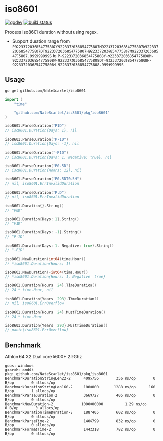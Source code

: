 # iso8601

[![godev](https://img.shields.io/static/v1?label=godev&message=reference&color=00add8)](https://pkg.go.dev/github.com/NateScarlet/iso8601/pkg/iso8601)
[![build status](https://github.com/NateScarlet/iso8601/workflows/go/badge.svg)](https://github.com/NateScarlet/iso8601/actions)

Process iso8601 duration without using regex.

- Support duration range from `P9223372036854775807Y9223372036854775807M9223372036854775807W9223372036854775807DT9223372036854775807H9223372036854775807M9223372036854775807.999999999S` to `P-9223372036854775808Y-9223372036854775808M-9223372036854775808W-9223372036854775808DT-9223372036854775808H-9223372036854775808M-9223372036854775808.999999999S`

## Usage

```shell
go get github.com/NateScarlet/iso8601
```

```go
import (
    "time"

    "github.com/NateScarlet/iso8601/pkg/iso8601"
)

iso8601.ParseDuration("P1D")
// iso8601.Duration{Days: 1}, nil

iso8601.ParseDuration("P-1D")
// iso8601.Duration{Days: -1}, nil

iso8601.ParseDuration("-P1D")
// iso8601.Duration{Days: 1, Negative: true}, nil

iso8601.ParseDuration("P0.5D")
// iso8601.Duration{Hours: 12}, nil

iso8601.ParseDuration("P0.5DT0.5H")
// nil, iso8601.ErrInvalidDuration

iso8601.ParseDuration("P.D")
// nil, iso8601.ErrInvalidDuration

iso8601.Duration{}.String()
// "P0D"

iso8601.Duration{Days: 1}.String()
// "P1D"

iso8601.Duration{Days: -1}.String()
// "P-1D"

iso8601.Duration{Days: 1, Negative: true}.String()
// "-P1D"

iso8601.NewDuration(int64(time.Hour))
// *iso8601.Duration{Hours: 1}

iso8601.NewDuration(-int64(time.Hour))
// *iso8601.Duration{Hours: 1, Negative: true}

iso8601.Duration{Hours: 24}.TimeDuration()
// 24 * time.Hour, nil

iso8601.Duration{Years: 293}.TimeDuration()
// nil, iso8601.ErrOverflow

iso8601.Duration{Hours: 24}.MustTimeDuration()
// 24 * time.Hour

iso8601.Duration{Years: 293}.MustTimeDuration()
// panic(iso8601.ErrOverflow)
```

## Benchmark

Athlon 64 X2 Dual core 5600+ 2.9Ghz

```text
goos: windows
goarch: amd64
pkg: github.com/NateScarlet/iso8601/pkg/iso8601
BenchmarkDurationStringLen22-2      4095756        356 ns/op        0 B/op        0 allocs/op
BenchmarkDurationStringLen160-2     1000000       1288 ns/op      160 B/op        1 allocs/op
BenchmarkParseDuration-2            3669727        405 ns/op        0 B/op        0 allocs/op
BenchmarkNewDuration-2             1000000000          1.29 ns/op        0 B/op        0 allocs/op
BenchmarkDurationTimeDuration-2     1887405        602 ns/op        0 B/op        0 allocs/op
BenchmarkParseTime-2                1406799        832 ns/op        0 B/op        0 allocs/op
BenchmarkFormatTime-2               1442318        782 ns/op        0 B/op        0 allocs/op
```

